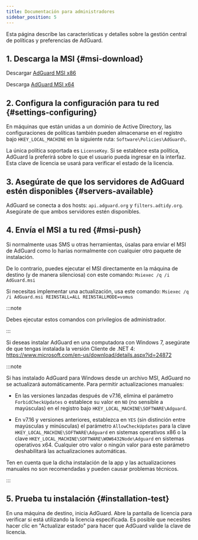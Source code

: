 ```yaml
---
title: Documentación para administradores
sidebar_position: 5
---
```


Esta página describe las características y detalles sobre la gestión central de políticas y preferencias de AdGuard.

## 1. Descarga la MSI {#msi-download}

Descargar [AdGuard MSI x86](https://agrd.io/adguard_setup86_msi)

Descarga [AdGuard MSI x64](https://agrd.io/adguard_setup64_msi)

## 2. Configura la configuración para tu red {#settings-configuring}

En máquinas que están unidas a un dominio de Active Directory, las configuraciones de políticas también pueden almacenarse en el registro bajo `HKEY_LOCAL_MACHINE` en la siguiente ruta: `Software\Policies\AdGuard\`.

La única política soportada es `LicenseKey`. Si se establece esta política, AdGuard la preferirá sobre lo que el usuario pueda ingresar en la interfaz. Esta clave de licencia se usará para verificar el estado de la licencia.

## 3. Asegúrate de que los servidores de AdGuard estén disponibles {#servers-available}

AdGuard se conecta a dos hosts: `api.adguard.org` y `filters.adtidy.org`. Asegúrate de que ambos servidores estén disponibles.

## 4. Envía el MSI a tu red {#msi-push}

Si normalmente usas SMS u otras herramientas, úsalas para enviar el MSI de AdGuard como lo harías normalmente con cualquier otro paquete de instalación.

De lo contrario, puedes ejecutar el MSI directamente en la máquina de destino (y de manera silenciosa) con este comando: `Msiexec /q /i AdGuard.msi`

Si necesitas implementar una actualización, usa este comando: `Msiexec /q /i AdGuard.msi REINSTALL=ALL REINSTALLMODE=vomus`

:::note

Debes ejecutar estos comandos con privilegios de administrador.

:::

Si deseas instalar AdGuard en una computadora con Windows 7, asegúrate de que tengas instalada la versión Cliente de .NET 4: https://www.microsoft.com/en-us/download/details.aspx?id=24872

:::note

Si has instalado AdGuard para Windows desde un archivo MSI, AdGuard no se actualizará automáticamente. Para permitir actualizaciones manuales:

- En las versiones lanzadas después de v7.16, elimina el parámetro `ForbidCheckUpdates` o establece su valor en `NO` (no sensible a mayúsculas) en el registro bajo `HKEY_LOCAL_MACHINE\SOFTWARE\Adguard`.

- En v7.16 y versiones anteriores, establezca en `YES` (sin distinción entre mayúsculas y minúsculas) el parámetro `AllowCheckUpdates` para la clave `HKEY_LOCAL_MACHINE\SOFTWARE\Adguard` en sistemas operativos x86 o la clave `HKEY_LOCAL_MACHINE\SOFTWARE\WOW6432Node\Adguard` en sistemas operativos x64. Cualquier otro valor o ningún valor para este parámetro deshabilitará las actualizaciones automáticas.

Ten en cuenta que la dicha instalación de la app y las actualizaciones manuales no son recomendadas y pueden causar problemas técnicos.

:::

## 5. Prueba tu instalación {#installation-test}

En una máquina de destino, inicia AdGuard. Abre la pantalla de licencia para verificar si está utilizando la licencia especificada. Es posible que necesites hacer clic en "Actualizar estado" para hacer que AdGuard valide la clave de licencia.

